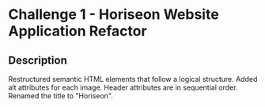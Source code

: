 
# Challenge 1 - Horiseon Website Application Refactor

## Description

Restructured semantic HTML elements that follow a logical structure.
Added alt attributes for each image.
Header attributes are in sequential order.
Renamed the title to "Horiseon".

